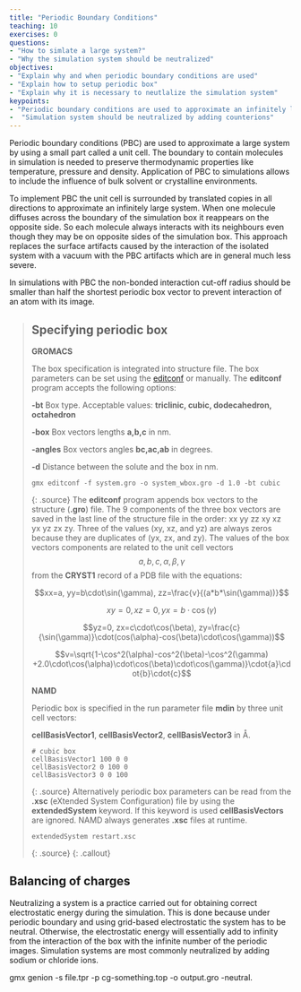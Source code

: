 ```yaml
---
title: "Periodic Boundary Conditions"
teaching: 10
exercises: 0
questions:
- "How to simlate a large system?"
- "Why the simulation system should be neutralized"
objectives:
- "Explain why and when periodic boundary conditions are used"
- "Explain how to setup periodic box"
- "Explain why it is necessary to neutlalize the simulation system"
keypoints:
- "Periodic boundary conditions are used to approximate an infinitely large system"
-  "Simulation system should be neutralized by adding counterions"
---
```

Periodic boundary conditions (PBC) are used to approximate a large system by using a small part called a unit cell. The boundary to contain molecules in simulation is needed to preserve thermodynamic properties like temperature, pressure and density. Application of PBC to simulations allows to include the influence of bulk solvent or crystalline environments.

To implement PBC the unit cell is surrounded by translated copies in all directions to approximate an infinitely large system. When one molecule diffuses across the boundary of the simulation box it reappears on the opposite side. So each molecule always interacts with its neighbours even though they may be on opposite sides of the simulation box. This approach replaces the surface artifacts caused by the interaction of the isolated system with a vacuum with the PBC artifacts which are in general much less severe.

In simulations with PBC the non-bonded interaction cut-off radius should be smaller than half the shortest periodic box vector to prevent interaction of an atom with its image.

> ## Specifying periodic box
>  **GROMACS**
>
> The box specification is integrated into structure file. The box parameters can be set using the [editconf](http://manual.gromacs.org/archive/5.0/programs/gmx-editconf.html) or manually. The **editconf** program accepts the following options:
>
> **-bt**  Box type. Acceptable values: **triclinic, cubic, dodecahedron, octahedron**<br>
>
> **-box** Box vectors lengths **a,b,c** in nm.<br>
>
> **-angles** Box vectors angles **bc,ac,ab** in degrees.
>
> **-d** Distance between the solute and the box in nm.
>
>~~~
> gmx editconf -f system.gro -o system_wbox.gro -d 1.0 -bt cubic
>~~~
> {: .source}
> The **editconf** program appends box vectors to the structure (**.gro**) file. The 9 components of the three box vectors are saved in the last line of the structure file in the order: xx yy zz xy xz yx yz zx zy. Three of the values (xy, xz, and yz) are always zeros because they are duplicates of (yx, zx, and zy).  The values of the box vectors components are related to the unit cell vectors $$a,b,c,\alpha,\beta,\gamma$$ from the **CRYST1** record of a PDB file with the equations:
>
>$$xx=a, yy=b\cdot\sin(\gamma), zz=\frac{v}{(a*b*\sin(\gamma))}$$
>
>$$xy=0, xz=0, yx=b\cdot\cos(\gamma)$$
>
>$$yz=0, zx=c\cdot\cos(\beta), zy=\frac{c}{\sin(\gamma)}\cdot(cos(\alpha)-cos(\beta)\cdot\cos(\gamma))$$
>
>$$v=\sqrt{1-\cos^2(\alpha)-cos^2(\beta)-\cos^2(\gamma) +2.0\cdot\cos(\alpha)\cdot\cos(\beta)\cdot\cos(\gamma)}\cdot{a}\cdot{b}\cdot{c}$$
>
> **NAMD**
>
> Periodic box is specified in the run parameter file **mdin** by three unit cell vectors:
>
> **cellBasisVector1**, **cellBasisVector2**, **cellBasisVector3** in <span>&#8491;</span>.
>~~~
> # cubic box
> cellBasisVector1 100 0 0
> cellBasisVector2 0 100 0
> cellBasisVector3 0 0 100
>~~~
>{: .source}
> Alternatively periodic box parameters can be read from the **.xsc** (eXtended System Configuration) file by using the **extendedSystem** keyword.  If this keyword is used **cellBasisVectors** are ignored.  NAMD always generates  **.xsc** files at runtime.
>~~~
> extendedSystem restart.xsc
>~~~
>{: .source}
{: .callout}

## Balancing of charges
Neutralizing a system is a practice carried out for obtaining correct electrostatic energy during the simulation. This is done because under periodic boundary and using grid-based electrostatic the system has to be neutral. Otherwise, the electrostatic energy will essentially add to infinity from the interaction of the box with the infinite number of the periodic images. Simulation systems are most commonly neutralized by adding sodium or chloride ions.

gmx genion -s file.tpr -p cg-something.top -o output.gro -neutral.
